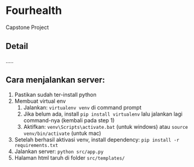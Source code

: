 # Fourhealth
Capstone Project

## Detail
.....

## Cara menjalankan server:

1. Pastikan sudah ter-install python
2. Membuat virtual env 
    1. Jalankan: `virtualenv venv` di command prompt
    2. Jika belum ada, install `pip install virtualenv` lalu jalankan lagi command-nya (kembali pada step 1)
    3. Aktifkan: `venv\Scripts\activate.bat` (untuk windows) atau `source venv/bin/activate` (untuk mac) 
3. Setelah berhasil aktivasi venv, install dependency: `pip install -r requirements.txt`
4. Jalankan server: `python src/app.py`
5. Halaman html taruh di folder `src/templates/`
